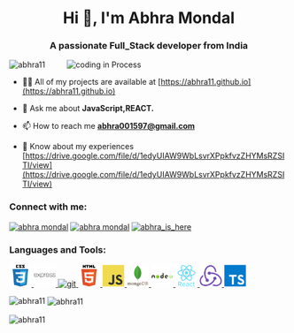 <h1 align="center">Hi 👋, I'm Abhra Mondal</h1>
<h3 align="center">A passionate Full_Stack developer from India</h3>
<img align="right" alt="coding in Process" width="400" src="https://cdn.dribbble.com/users/1162077/screenshots/3848914/programmer.gif" />

<p align="left"> <img src="https://komarev.com/ghpvc/?username=abhra11&label=Profile%20views&color=0e75b6&style=flat" alt="abhra11" /> </p>

- 👨‍💻 All of my projects are available at [https://abhra11.github.io](https://abhra11.github.io)

- 💬 Ask me about **JavaScript,REACT.**

- 📫 How to reach me **abhra001597@gmail.com**

- 📄 Know about my experiences [https://drive.google.com/file/d/1edyUIAW9WbLsvrXPpkfvzZHYMsRZSITI/view](https://drive.google.com/file/d/1edyUIAW9WbLsvrXPpkfvzZHYMsRZSITI/view)

<h3 align="left">Connect with me:</h3>
<p align="left">
<a href="https://linkedin.com/in/abhra mondal" target="blank"><img align="center" src="https://raw.githubusercontent.com/rahuldkjain/github-profile-readme-generator/master/src/images/icons/Social/linked-in-alt.svg" alt="abhra mondal" height="30" width="40" /></a>
<a href="https://fb.com/abhra mondal" target="blank"><img align="center" src="https://raw.githubusercontent.com/rahuldkjain/github-profile-readme-generator/master/src/images/icons/Social/facebook.svg" alt="abhra mondal" height="30" width="40" /></a>
<a href="https://instagram.com/abhra_is_here" target="blank"><img align="center" src="https://raw.githubusercontent.com/rahuldkjain/github-profile-readme-generator/master/src/images/icons/Social/instagram.svg" alt="abhra_is_here" height="30" width="40" /></a>
</p>

<h3 align="left">Languages and Tools:</h3>
<p align="left"> <a href="https://www.w3schools.com/css/" target="_blank" rel="noreferrer"> <img src="https://raw.githubusercontent.com/devicons/devicon/master/icons/css3/css3-original-wordmark.svg" alt="css3" width="40" height="40"/> </a> <a href="https://expressjs.com" target="_blank" rel="noreferrer"> <img src="https://raw.githubusercontent.com/devicons/devicon/master/icons/express/express-original-wordmark.svg" alt="express" width="40" height="40"/> </a> <a href="https://git-scm.com/" target="_blank" rel="noreferrer"> <img src="https://www.vectorlogo.zone/logos/git-scm/git-scm-icon.svg" alt="git" width="40" height="40"/> </a> <a href="https://www.w3.org/html/" target="_blank" rel="noreferrer"> <img src="https://raw.githubusercontent.com/devicons/devicon/master/icons/html5/html5-original-wordmark.svg" alt="html5" width="40" height="40"/> </a> <a href="https://developer.mozilla.org/en-US/docs/Web/JavaScript" target="_blank" rel="noreferrer"> <img src="https://raw.githubusercontent.com/devicons/devicon/master/icons/javascript/javascript-original.svg" alt="javascript" width="40" height="40"/> </a> <a href="https://www.mongodb.com/" target="_blank" rel="noreferrer"> <img src="https://raw.githubusercontent.com/devicons/devicon/master/icons/mongodb/mongodb-original-wordmark.svg" alt="mongodb" width="40" height="40"/> </a> <a href="https://nodejs.org" target="_blank" rel="noreferrer"> <img src="https://raw.githubusercontent.com/devicons/devicon/master/icons/nodejs/nodejs-original-wordmark.svg" alt="nodejs" width="40" height="40"/> </a> <a href="https://reactjs.org/" target="_blank" rel="noreferrer"> <img src="https://raw.githubusercontent.com/devicons/devicon/master/icons/react/react-original-wordmark.svg" alt="react" width="40" height="40"/> </a> <a href="https://redux.js.org" target="_blank" rel="noreferrer"> <img src="https://raw.githubusercontent.com/devicons/devicon/master/icons/redux/redux-original.svg" alt="redux" width="40" height="40"/> </a> <a href="https://www.typescriptlang.org/" target="_blank" rel="noreferrer"> <img src="https://raw.githubusercontent.com/devicons/devicon/master/icons/typescript/typescript-original.svg" alt="typescript" width="40" height="40"/> </a> </p>

<p><img align="left" src="https://github-readme-stats.vercel.app/api/top-langs?username=abhra11&show_icons=true&locale=en&layout=compact" alt="abhra11" /></p>

<p>&nbsp;<img align="center" src="https://github-readme-stats.vercel.app/api?username=abhra11&show_icons=true&locale=en" alt="abhra11" /></p>

<p><img align="center" src="https://github-readme-streak-stats.herokuapp.com/?user=abhra11&" alt="abhra11" /></p>
